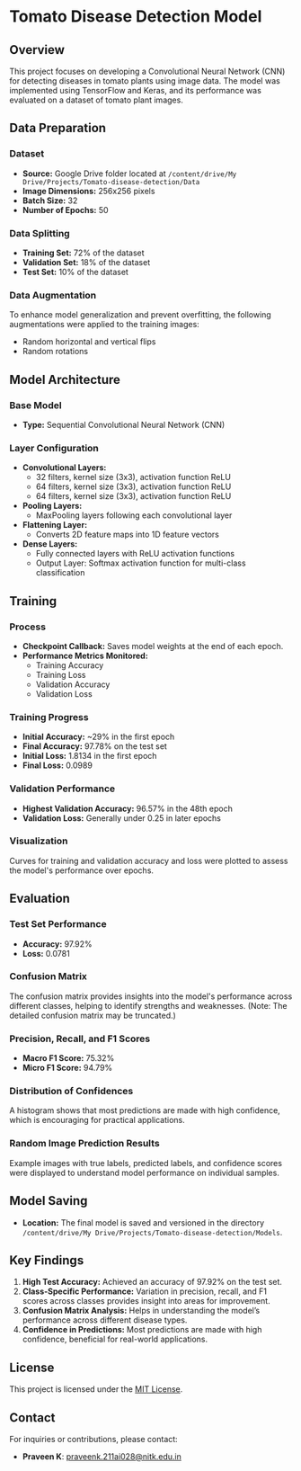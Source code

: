 # Tomato Disease Detection Model

## Overview

This project focuses on developing a Convolutional Neural Network (CNN) for detecting diseases in tomato plants using image data. The model was implemented using TensorFlow and Keras, and its performance was evaluated on a dataset of tomato plant images.

## Data Preparation

### Dataset

- **Source:** Google Drive folder located at `/content/drive/My Drive/Projects/Tomato-disease-detection/Data`
- **Image Dimensions:** 256x256 pixels
- **Batch Size:** 32
- **Number of Epochs:** 50

### Data Splitting

- **Training Set:** 72% of the dataset
- **Validation Set:** 18% of the dataset
- **Test Set:** 10% of the dataset

### Data Augmentation

To enhance model generalization and prevent overfitting, the following augmentations were applied to the training images:
- Random horizontal and vertical flips
- Random rotations

## Model Architecture

### Base Model

- **Type:** Sequential Convolutional Neural Network (CNN)

### Layer Configuration

- **Convolutional Layers:**
  - 32 filters, kernel size (3x3), activation function ReLU
  - 64 filters, kernel size (3x3), activation function ReLU
  - 64 filters, kernel size (3x3), activation function ReLU
- **Pooling Layers:**
  - MaxPooling layers following each convolutional layer
- **Flattening Layer:**
  - Converts 2D feature maps into 1D feature vectors
- **Dense Layers:**
  - Fully connected layers with ReLU activation functions
  - Output Layer: Softmax activation function for multi-class classification

## Training

### Process

- **Checkpoint Callback:** Saves model weights at the end of each epoch.
- **Performance Metrics Monitored:**
  - Training Accuracy
  - Training Loss
  - Validation Accuracy
  - Validation Loss

### Training Progress

- **Initial Accuracy:** ~29% in the first epoch
- **Final Accuracy:** 97.78% on the test set
- **Initial Loss:** 1.8134 in the first epoch
- **Final Loss:** 0.0989

### Validation Performance

- **Highest Validation Accuracy:** 96.57% in the 48th epoch
- **Validation Loss:** Generally under 0.25 in later epochs

### Visualization

Curves for training and validation accuracy and loss were plotted to assess the model's performance over epochs.

## Evaluation

### Test Set Performance

- **Accuracy:** 97.92%
- **Loss:** 0.0781

### Confusion Matrix

The confusion matrix provides insights into the model's performance across different classes, helping to identify strengths and weaknesses. (Note: The detailed confusion matrix may be truncated.)

### Precision, Recall, and F1 Scores

- **Macro F1 Score:** 75.32%
- **Micro F1 Score:** 94.79%

### Distribution of Confidences

A histogram shows that most predictions are made with high confidence, which is encouraging for practical applications.

### Random Image Prediction Results

Example images with true labels, predicted labels, and confidence scores were displayed to understand model performance on individual samples.

## Model Saving

- **Location:** The final model is saved and versioned in the directory `/content/drive/My Drive/Projects/Tomato-disease-detection/Models`.

## Key Findings

1. **High Test Accuracy:** Achieved an accuracy of 97.92% on the test set.
2. **Class-Specific Performance:** Variation in precision, recall, and F1 scores across classes provides insight into areas for improvement.
3. **Confusion Matrix Analysis:** Helps in understanding the model’s performance across different disease types.
4. **Confidence in Predictions:** Most predictions are made with high confidence, beneficial for real-world applications.

## License

This project is licensed under the [MIT License](LICENSE).

## Contact

For inquiries or contributions, please contact:

- **Praveen K**: praveenk.211ai028@nitk.edu.in
